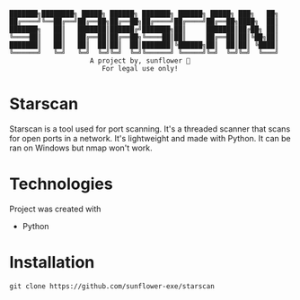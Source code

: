 ```                
███████╗████████╗ █████╗ ██████╗ ███████╗ ██████╗ █████╗ ███╗   ██╗            
██╔════╝╚══██╔══╝██╔══██╗██╔══██╗██╔════╝██╔════╝██╔══██╗████╗  ██║            
███████╗   ██║   ███████║██████╔╝███████╗██║     ███████║██╔██╗ ██║
╚════██║   ██║   ██╔══██║██╔══██╗╚════██║██║     ██╔══██║██║╚██╗██║
███████║   ██║   ██║  ██║██║  ██║███████║╚██████╗██║  ██║██║ ╚████║            
╚══════╝   ╚═╝   ╚═╝  ╚═╝╚═╝  ╚═╝╚══════╝ ╚═════╝╚═╝  ╚═╝╚═╝  ╚═══╝
                    A project by, sunflower 🌻
                       For legal use only!
```
# Starscan
Starscan is a tool used for port scanning. It's a threaded scanner
that scans for open ports in a network. It's lightweight and made
with Python.
It can be ran on Windows but nmap won't work.

# Technologies
Project was created with
* Python

# Installation
```
git clone https://github.com/sunflower-exe/starscan
```

